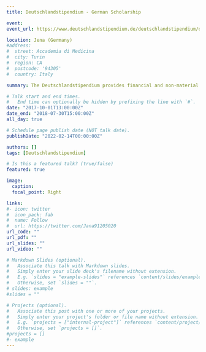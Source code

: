 ```yaml
---
title: Deutschlandstipendium - German Scholarship

event: 
event_url: https://www.deutschlandstipendium.de/deutschlandstipendium/de/services/english/english_node.html

location: Jena (Germany)
#address:
#  street: Accademia di Medicina
#  city: Turin
#  region: CA
#  postcode: '94305'
#  country: Italy

summary: The Deutschlandstipendium provides financial and non-material support to high-achieving and committed students from all over the world.

# Talk start and end times.
#   End time can optionally be hidden by prefixing the line with `#`.
date: "2017-10-01T13:00:00Z"
date_end: "2018-07-30T15:00:00Z"
all_day: true

# Schedule page publish date (NOT talk date).
publishDate: "2022-02-14T00:00:00Z"

authors: []
tags: [Deutschlandstipendium]

# Is this a featured talk? (true/false)
featured: true

image:
  caption:
  focal_point: Right

links:
#- icon: twitter
#  icon_pack: fab
#  name: Follow
#  url: https://twitter.com/Jana91205020
url_code: ""
url_pdf: ""
url_slides: ""
url_video: ""

# Markdown Slides (optional).
#   Associate this talk with Markdown slides.
#   Simply enter your slide deck's filename without extension.
#   E.g. `slides = "example-slides"` references `content/slides/example-slides.md`.
#   Otherwise, set `slides = ""`.
# slides: example
#slides = ""

# Projects (optional).
#   Associate this post with one or more of your projects.
#   Simply enter your project's folder or file name without extension.
#   E.g. `projects = ["internal-project"]` references `content/project/deep-learning/index.md`.
#   Otherwise, set `projects = []`.
#projects = []
#- example
---
```

